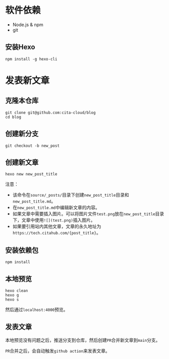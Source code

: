 # 软件依赖

* Node.js & npm
* git

## 安装Hexo

```
npm install -g hexo-cli
```

# 发表新文章

## 克隆本仓库

```
git clone git@github.com:cita-cloud/blog
cd blog
```

## 创建新分支

```
git checkout -b new_post
```

## 创建新文章

```
hexo new new_post_title
```

注意：

* 该命令在`source/_posts/`目录下创建`new_post_title`目录和`new_post_title.md`。
* 在`new_post_title.md`中编辑新文章的内容。
* 如果文章中需要插入图片。可以将图片文件`test.png`放在`new_post_title`目录下，文章中使用`![](test.png)`插入图片。
* 如果要引用站内其他文章，文章的永久地址为`https://tech.citahub.com/{post_title}`。


## 安装依赖包

```
npm install
```

## 本地预览

```
hexo clean
hexo g
hexo s
```

然后通过`localhost:4000`预览。

## 发表文章

本地预览没有问题之后，推送分支到仓库，然后创建`PR`合并新文章到`main`分支。

`PR`合并之后，会自动触发`github action`来发表文章。

